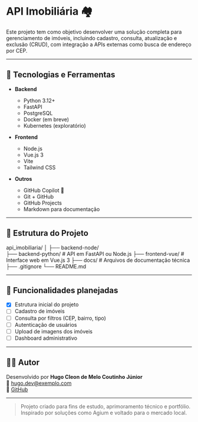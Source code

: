 # API Imobiliária 🏘️

Este projeto tem como objetivo desenvolver uma solução completa para gerenciamento de imóveis, incluindo cadastro, consulta, atualização e exclusão (CRUD), com integração a APIs externas como busca de endereço por CEP.

---

## 🔧 Tecnologias e Ferramentas

- **Backend**
  - Python 3.12+
  - FastAPI
  - PostgreSQL
  - Docker (em breve)
  - Kubernetes (exploratório)

- **Frontend**
  - Node.js
  - Vue.js 3
  - Vite
  - Tailwind CSS

- **Outros**
  - GitHub Copilot 🤖
  - Git + GitHub
  - GitHub Projects
  - Markdown para documentação

---

## 📁 Estrutura do Projeto

api_imobiliaria/
│
├── backend-node/    
├── backend-python/    # API em FastAPI ou Node.js
├── frontend-vue/        # Interface web em Vue.js 3
├── docs/            # Arquivos de documentação técnica
├── .gitignore
└── README.md


---

## 📌 Funcionalidades planejadas

- [x] Estrutura inicial do projeto
- [ ] Cadastro de imóveis
- [ ] Consulta por filtros (CEP, bairro, tipo)
- [ ] Autenticação de usuários
- [ ] Upload de imagens dos imóveis
- [ ] Dashboard administrativo

---

## 👨‍💻 Autor

Desenvolvido por **Hugo Cleon de Melo Coutinho Júnior**  
📧 hugo.dev@exemplo.com  
🔗 [GitHub](https://github.com/HugoUpdev)

---

> Projeto criado para fins de estudo, aprimoramento técnico e portfólio.  
> Inspirado por soluções como Agium e voltado para o mercado local.

